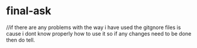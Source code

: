 # final-ask
//if there are any problems with the way i have used the gitgnore files is cause i dont know properly how to use it so if any changes need to be done then do tell.

